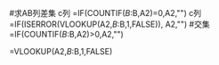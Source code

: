 
#求AB列差集 
c列
=IF(COUNTIF($B:$B,A2)=0,A2,"")
c列
=IF(ISERROR(VLOOKUP(A2,$B:$B,1,FALSE)), A2,"")
#交集
=IF(COUNTIF($B:$B,A2)>0,A2,"")

=VLOOKUP(A2,$B:$B,1,FALSE)























